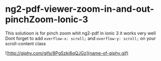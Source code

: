 # ng2-pdf-viewer-zoom-in-and-out-pinchZoom-Ionic-3
This solutioon is for pinch zoom  whit ng2-pdf in ionic 3 it works very well 
Dont forget to  add `overflow-x: scroll;` and `overflow-y: scroll;` on your scroll-content class
 
![http://giphy.com/gifs/8PgSzki8qQJGz](name-of-giphy.gif)
